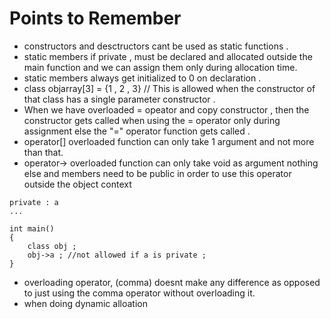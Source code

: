 # Points to Remember 

+ constructors and desctructors cant be used as static functions . 
+ static members if private , must be declared and allocated outside the main function and we can assign them only during allocation time.
+ static members always get initialized to 0 on declaration . 
+ class objarray[3] = {1 , 2 , 3}  // This is allowed when the constructor of that class has a single parameter constructor .
+ When we have overloaded = opeator and copy constructor , then the constructor gets called when using the = operator only during assignment else the "=" operator function gets called . 
+ operator[] overloaded function  can only take 1 argument and not more than that. 
+ operator-> overloaded function can only take void as argument nothing else and members need to be public in order to use this operator outside the object context 

```
private : a
...

int main()
{
	class obj ; 
	obj->a ; //not allowed if a is private ; 
}

```

+ overloading operator, (comma) doesnt make any difference as opposed to just using the comma operator without overloading it.
+ when doing dynamic alloation 

